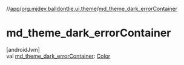 //[app](../../index.md)/[org.mjdev.balldontlie.ui.theme](index.md)/[md_theme_dark_errorContainer](md_theme_dark_error-container.md)

# md_theme_dark_errorContainer

[androidJvm]\
val [md_theme_dark_errorContainer](md_theme_dark_error-container.md): [Color](https://developer.android.com/reference/kotlin/androidx/compose/ui/graphics/Color.html)
